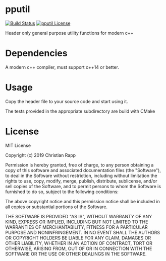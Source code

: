 # pputil

[![Build Status](https://travis-ci.org/crapp/pputil.svg?branch=master)](https://travis-ci.org/crapp/pputil)
[![pputil License](https://img.shields.io/badge/license-MIT-blue.svg)](#license)

Header only general purpose utility functions for modern c++

# Dependencies

A modern c++ compiler, must support c++14 or better.

# Usage

Copy the header file to your source code and start using it.

The tests provided in the appropriate subdirectory are build with CMake

# License

MIT License

Copyright (c) 2019 Christian Rapp

Permission is hereby granted, free of charge, to any person obtaining a copy
of this software and associated documentation files (the "Software"), to deal
in the Software without restriction, including without limitation the rights
to use, copy, modify, merge, publish, distribute, sublicense, and/or sell
copies of the Software, and to permit persons to whom the Software is
furnished to do so, subject to the following conditions:

The above copyright notice and this permission notice shall be included in all
copies or substantial portions of the Software.

THE SOFTWARE IS PROVIDED "AS IS", WITHOUT WARRANTY OF ANY KIND, EXPRESS OR
IMPLIED, INCLUDING BUT NOT LIMITED TO THE WARRANTIES OF MERCHANTABILITY,
FITNESS FOR A PARTICULAR PURPOSE AND NONINFRINGEMENT. IN NO EVENT SHALL THE
AUTHORS OR COPYRIGHT HOLDERS BE LIABLE FOR ANY CLAIM, DAMAGES OR OTHER
LIABILITY, WHETHER IN AN ACTION OF CONTRACT, TORT OR OTHERWISE, ARISING FROM,
OUT OF OR IN CONNECTION WITH THE SOFTWARE OR THE USE OR OTHER DEALINGS IN THE
SOFTWARE.


